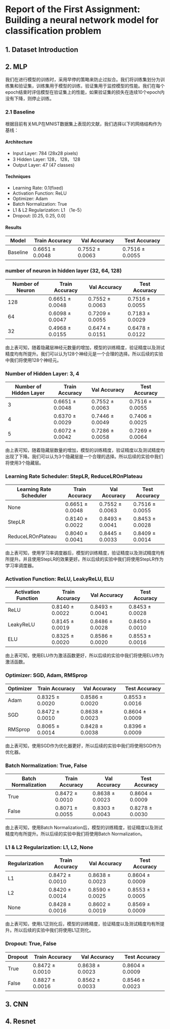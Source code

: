 # Report of the First Assignment: Building a neural network model for classification problem

## 1. Dataset Introduction

## 2. MLP

我们在进行模型的训练时，采用早停的策略来防止过拟合。我们将训练集划分为训练集和验证集，训练集用于模型的训练，验证集用于监控模型的性能。我们在每个epoch结束时评估模型在验证集上的性能，如果验证集的损失在连续10个epoch内没有下降，则停止训练。

### 2.1 Baseline

根据目前有关MLP在MNIST数据集上表现的文献，我们选择以下的网络结构作为基线：

#### Architecture

- Input Layer: 784 (28x28 pixels)
- 3 Hidden Layer: 128， 128， 128
- Output Layer: 47 (47 classes)

#### Techniques

- Learning Rate: 0.1(fixed)
- Activation Function: ReLU
- Optimizer: Adam
- Batch Normalization: True
- L1 & L2 Regularization: L1 （1e-5）
- Dropout: [0.25, 0.25, 0.0]

#### Results

| Model | Train Accuracy | Val Accuracy | Test Accuracy |
|-------|----------------|---------------|------------|
| Baseline |0.6651 ± 0.0048|0.7552 ± 0.0063|0.7516 ± 0.0055 |


### number of neuron in hidden layer (32, 64, 128)

| Number of Neuron | Train Accuracy | Val Accuracy | Test Accuracy |
|-------|----------------|---------------|------------|
| 128 |0.6651 ± 0.0048|0.7552 ± 0.0063|0.7516 ± 0.0055 |
| 64 |0.6098 ± 0.0047|0.7209 ± 0.0055|0.7183 ± 0.0029|
| 32 |0.4968 ± 0.0155|0.6474 ± 0.0151|0.6478 ± 0.0122|

由上表可知，随着隐藏层神经元数量的增加，模型的训练精度，验证精度以及测试精度均有所提升。我们可以认为128个神经元是一个合理的选择。所以后续的实验中我们将使用128个神经元。

### Number of Hidden Layer: 3, 4

| Number of Hidden Layer | Train Accuracy | Val Accuracy | Test Accuracy |
|-------|----------------|---------------|------------|
| 3 |0.6651 ± 0.0048|0.7552 ± 0.0063|0.7516 ± 0.0055 |
| 4 |0.6370 ± 0.0029|0.7446 ± 0.0049|0.7406 ± 0.0025|
| 5 |0.6072 ± 0.0042|0.7286 ± 0.0058|0.7269 ± 0.0064|

由上表可知，随着隐藏层数量的增加，模型的训练精度，验证精度以及测试精度均出现了下降。我们可以认为3个隐藏层是一个合理的选择。所以后续的实验中我们将使用3个隐藏层。


### Learning Rate Scheduler: StepLR, ReduceLROnPlateau
| Learning Rate Scheduler | Train Accuracy | Val Accuracy | Test Accuracy |
|-------|----------------|---------------|------------|
|None|0.6651 ± 0.0048|0.7552 ± 0.0063|0.7516 ± 0.0055 |
|StepLR|0.8140 ± 0.0022|0.8493 ± 0.0041|0.8453 ± 0.0028|
|ReduceLROnPlateau|0.8040 ± 0.0041|0.8445 ± 0.0033|0.8409 ± 0.0014|

由上表可知，使用学习率调度器后，模型的训练精度，验证精度以及测试精度均有所提升。并且使用StepLR的效果更好。所以后续的实验中我们将使用StepLR作为学习率调度器。


### Activation Function: ReLU, LeakyReLU, ELU

| Activation Function | Train Accuracy | Val Accuracy | Test Accuracy |
|-------|----------------|---------------|------------|
| ReLU |0.8140 ± 0.0022|0.8493 ± 0.0041|0.8453 ± 0.0028|
| LeakyReLU |0.8145 ± 0.0019|0.8486 ± 0.0028|0.8450 ± 0.0010|
| ELU |0.8325 ± 0.0020|0.8586 ± 0.0020|0.8553 ± 0.0016|

由上表可知，使用ELU作为激活函数更好，所以后续的实验中我们将使用ELU作为激活函数。

### Optimizer: SGD, Adam, RMSprop

| Optimizer | Train Accuracy | Val Accuracy | Test Accuracy |
|-------|----------------|---------------|------------|
| Adam |0.8325 ± 0.0020|0.8586 ± 0.0020|0.8553 ± 0.0016|
| SGD |0.8472 ± 0.0010|0.8638 ± 0.0023|0.8604 ± 0.0009|
| RMSprop |0.8065 ± 0.0014|0.8428 ± 0.0038|0.8396 ± 0.0009|

由上表可知，使用SGD作为优化器更好，所以后续的实验中我们将使用SGD作为优化器。

### Batch Normalization: True, False

| Batch Normalization | Train Accuracy | Val Accuracy | Test Accuracy |
|-------|----------------|---------------|------------|
| True |0.8472 ± 0.0010|0.8638 ± 0.0023|0.8604 ± 0.0009|
| False |0.8071 ± 0.0055|0.8303 ± 0.0043|0.8278 ± 0.0030|

由上表可知，使用Batch Normalization后，模型的训练精度，验证精度以及测试精度均有所提升。所以后续的实验中我们将使用Batch Normalization。

### L1 & L2 Regularization: L1, L2, None

| Regularization | Train Accuracy | Val Accuracy | Test Accuracy |
|-------|----------------|---------------|------------|
| L1 |0.8472 ± 0.0010|0.8638 ± 0.0023|0.8604 ± 0.0009|
| L2 |0.8420 ± 0.0014|0.8590 ± 0.0025|0.8553 ± 0.0005|
| None |0.8428 ± 0.0016|0.8602 ± 0.0019|0.8569 ± 0.0009|

由上表可知，使用L1正则化后，模型的训练精度，验证精度以及测试精度均有所提升。所以后续的实验中我们将使用L1正则化。

### Dropout: True, False

| Dropout | Train Accuracy | Val Accuracy | Test Accuracy |
|-------|----------------|---------------|------------|
| True |0.8472 ± 0.0010|0.8638 ± 0.0023|0.8604 ± 0.0009|
| False |0.8827 ± 0.0016|0.8562 ± 0.0033|0.8546 ± 0.0023|


## 3. CNN

## 4. Resnet